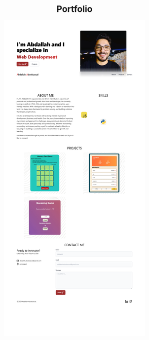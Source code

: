 <h1 align="center">Portfolio </h1>

<div align="center"><img src="/src/assets/screenshot.png" align="center"></div>
